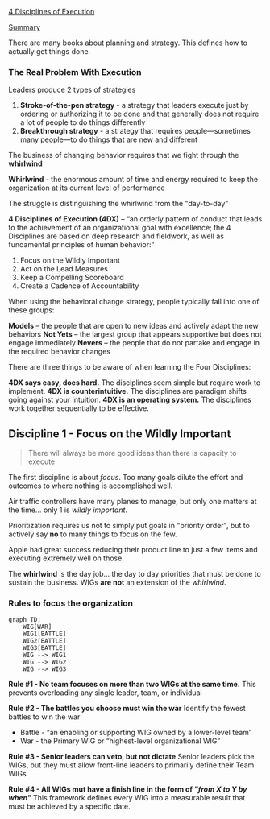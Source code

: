 [4 Disciplines of Execution]()

[Summary](https://theprocesshacker.com/blog/4-disciplines-of-execution-book-summary/)

There are many books about planning and strategy.  This defines how to actually get things done.


### The Real Problem With Execution

Leaders produce 2 types of strategies

1. **Stroke-of-the-pen strategy** - a strategy that leaders execute just by ordering or authorizing it to be done and that generally does not require a lot of people to do things differently
2. **Breakthrough strategy** - a strategy that requires people—sometimes many people—to do things that are new and different

The business of changing behavior requires that we fight through the **whirlwind**

**Whirlwind** - the enormous amount of time and energy required to keep the organization at its current level of performance

The struggle is distinguishing the whirlwind from the "day-to-day"

**4 Disciplines of Execution (4DX)** – “an orderly pattern of conduct that leads to the achievement of an organizational goal with excellence; the 4 Disciplines are based on deep research and fieldwork, as well as fundamental principles of human behavior:”

1. Focus on the Wildly Important
2. Act on the Lead Measures
3. Keep a Compelling Scoreboard
4. Create a Cadence of Accountability


When using the behavioral change strategy, people typically fall into one of these groups:

**Models** – the people that are open to new ideas and actively adapt the new behaviors
**Not Yets** – the largest group that appears supportive but does not engage immediately
**Nevers** – the people that do not partake and engage in the required behavior changes

There are three things to be aware of when learning the Four Disciplines:

**4DX says easy, does hard.** The disciplines seem simple but require work to implement.
**4DX is counterintuitive.** The disciplines are paradigm shifts going against your intuition.
**4DX is an operating system.** The disciplines work together sequentially to be effective.


## Discipline 1 - Focus on the Wildly Important

> There will always be more good ideas than there is capacity to execute

The first discipline is about *focus*.  Too many goals dilute the effort and outcomes to where nothing is accomplished well.  

Air traffic controllers have many planes to manage, but only one matters at the time... only 1 is *wildly important*.  

Prioritization requires us not to simply put goals in "priority order", but to actively say **no** to many things to focus on the few.

Apple had great success reducing their product line to just a few items and executing extremely well on those.

The **whirlwind** is the day job... the day to day priorities that must be done to sustain the business.  WIGs **are not** an extension of the *whirlwind*.  

### Rules to focus the organization

```mermaid
graph TD;
    WIG[WAR]
    WIG1[BATTLE]
    WIG2[BATTLE]
    WIG3[BATTLE]
    WIG --> WIG1
    WIG --> WIG2
    WIG --> WIG3
``` 

**Rule #1 - No team focuses on more than two WIGs at the same time.**
This prevents overloading any single leader, team, or individual

**Rule #2 - The battles you choose must win the war**
Identify the fewest battles to win the war
- Battle - “an enabling or supporting WIG owned by a lower-level team”
- War - the Primary WIG or “highest-level organizational WIG”

**Rule #3 - Senior leaders can veto, but not dictate**
Senior leaders pick the WIGs, but they must allow front-line leaders to primarily define their Team WIGs

**Rule #4 - All WIGs mut have a finish line in the form of *"from X to Y by when"***
This framework defines every WIG into a measurable result that must be achieved by a specific date.

